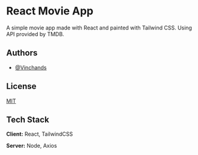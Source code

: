 # React Movie App

A simple movie app made with React and painted with Tailwind CSS. Using API provided by TMDB.


## Authors

- [@Vinchands](https://www.github.com/Vinchands)


## License

[MIT](https://choosealicense.com/licenses/mit/)


## Tech Stack

**Client:** React, TailwindCSS

**Server:** Node, Axios
